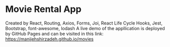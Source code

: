 # Movie Rental App
Created by React, Routing, Axios, Forms, Joi, React Life Cycle Hooks, Jest, Bootstrap, font-awesome, lodash
A live demo of the appllication is deployed by GitHub Pages and can be visited in this link:
https://manijehshirzadeh.github.io/movies
